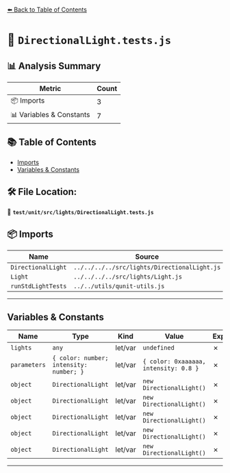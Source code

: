 [⬅️ Back to Table of Contents](../../../../index.md)

# 📄 `DirectionalLight.tests.js`

## 📊 Analysis Summary

| Metric | Count |
|--------|-------|
| 📦 Imports | 3 |
| 📊 Variables & Constants | 7 |

## 📚 Table of Contents

- [Imports](#imports)
- [Variables & Constants](#variables-constants)

## 🛠️ File Location:
📂 **`test/unit/src/lights/DirectionalLight.tests.js`**

## 📦 Imports

| Name | Source |
|------|--------|
| `DirectionalLight` | `../../../../src/lights/DirectionalLight.js` |
| `Light` | `../../../../src/lights/Light.js` |
| `runStdLightTests` | `../../utils/qunit-utils.js` |


---

## Variables & Constants

| Name | Type | Kind | Value | Exported |
|------|------|------|-------|----------|
| `lights` | `any` | let/var | `undefined` | ✗ |
| `parameters` | `{ color: number; intensity: number; }` | let/var | `{ color: 0xaaaaaa, intensity: 0.8 }` | ✗ |
| `object` | `DirectionalLight` | let/var | `new DirectionalLight()` | ✗ |
| `object` | `DirectionalLight` | let/var | `new DirectionalLight()` | ✗ |
| `object` | `DirectionalLight` | let/var | `new DirectionalLight()` | ✗ |
| `object` | `DirectionalLight` | let/var | `new DirectionalLight()` | ✗ |
| `object` | `DirectionalLight` | let/var | `new DirectionalLight()` | ✗ |


---